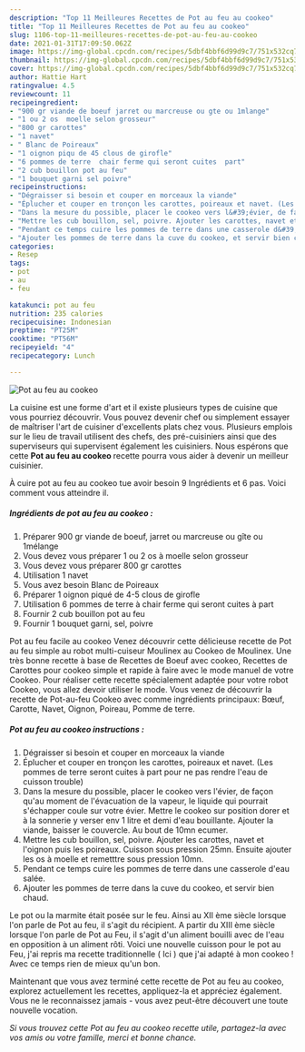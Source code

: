 ```yaml
---
description: "Top 11 Meilleures Recettes de Pot au feu au cookeo"
title: "Top 11 Meilleures Recettes de Pot au feu au cookeo"
slug: 1106-top-11-meilleures-recettes-de-pot-au-feu-au-cookeo
date: 2021-01-31T17:09:50.062Z
image: https://img-global.cpcdn.com/recipes/5dbf4bbf6d99d9c7/751x532cq70/pot-au-feu-au-cookeo-photo-principale-de-la-recette.jpg
thumbnail: https://img-global.cpcdn.com/recipes/5dbf4bbf6d99d9c7/751x532cq70/pot-au-feu-au-cookeo-photo-principale-de-la-recette.jpg
cover: https://img-global.cpcdn.com/recipes/5dbf4bbf6d99d9c7/751x532cq70/pot-au-feu-au-cookeo-photo-principale-de-la-recette.jpg
author: Hattie Hart
ratingvalue: 4.5
reviewcount: 11
recipeingredient:
- "900 gr viande de boeuf jarret ou marcreuse ou gte ou 1mlange"
- "1 ou 2 os  moelle selon grosseur"
- "800 gr carottes"
- "1 navet"
- " Blanc de Poireaux"
- "1 oignon piqu de 45 clous de girofle"
- "6 pommes de terre  chair ferme qui seront cuites  part"
- "2 cub bouillon pot au feu"
- "1 bouquet garni sel poivre"
recipeinstructions:
- "Dégraisser si besoin et couper en morceaux la viande"
- "Éplucher et couper en tronçon les carottes, poireaux et navet. (Les pommes de terre seront cuites à part pour ne pas rendre l&#39;eau de cuisson trouble)"
- "Dans la mesure du possible, placer le cookeo vers l&#39;évier, de façon qu&#39;au moment de l&#39;évacuation de la vapeur, le liquide qui pourrait s&#39;échapper coule sur votre évier. Mettre le cookeo sur position dorer et à la sonnerie y verser env 1 litre et demi d&#39;eau bouillante. Ajouter la viande, baisser le couvercle. Au bout de 10mn ecumer."
- "Mettre les cub bouillon, sel, poivre. Ajouter les carottes, navet et l&#39;oignon puis les poireaux. Cuisson sous pression 25mn. Ensuite ajouter les os à moelle et remetttre sous pression 10mn."
- "Pendant ce temps cuire les pommes de terre dans une casserole d&#39;eau salée."
- "Ajouter les pommes de terre dans la cuve du cookeo, et servir bien chaud."
categories:
- Resep
tags:
- pot
- au
- feu

katakunci: pot au feu 
nutrition: 235 calories
recipecuisine: Indonesian
preptime: "PT25M"
cooktime: "PT56M"
recipeyield: "4"
recipecategory: Lunch

---
```



![Pot au feu au cookeo](https://img-global.cpcdn.com/recipes/5dbf4bbf6d99d9c7/751x532cq70/pot-au-feu-au-cookeo-photo-principale-de-la-recette.jpg)

La cuisine est une forme d'art et il existe plusieurs types de cuisine que vous pourriez découvrir. Vous pouvez devenir chef ou simplement essayer de maîtriser l'art de cuisiner d'excellents plats chez vous. Plusieurs emplois sur le lieu de travail utilisent des chefs, des pré-cuisiniers ainsi que des superviseurs qui supervisent également les cuisiniers. Nous espérons que cette <strong> Pot au feu au cookeo </strong> recette pourra vous aider à devenir un meilleur cuisinier.

<!--inarticleads1-->

À cuire pot au feu au cookeo tue avoir besoin 9 Ingrédients et 6 pas. Voici comment vous atteindre il.

##### Ingrédients de pot au feu au cookeo :

1. Préparer 900 gr viande de boeuf, jarret ou marcreuse ou gîte ou 1mélange
1. Vous devez vous préparer 1 ou 2 os à moelle selon grosseur
1. Vous devez vous préparer 800 gr carottes
1. Utilisation 1 navet
1. Vous avez besoin  Blanc de Poireaux
1. Préparer 1 oignon piqué de 4-5 clous de girofle
1. Utilisation 6 pommes de terre à chair ferme qui seront cuites à part
1. Fournir 2 cub bouillon pot au feu
1. Fournir 1 bouquet garni, sel, poivre


Pot au feu facile au cookeo Venez découvrir cette délicieuse recette de Pot au feu simple au robot multi-cuiseur Moulinex au Cookeo de Moulinex. Une très bonne recette à base de Recettes de Boeuf avec cookeo, Recettes de Carottes pour cookeo simple et rapide à faire avec le mode manuel de votre Cookeo. Pour réaliser cette recette spécialement adaptée pour votre robot Cookeo, vous allez devoir utiliser le mode. Vous venez de découvrir la recette de Pot-au-feu Cookeo avec comme ingrédients principaux: Bœuf, Carotte, Navet, Oignon, Poireau, Pomme de terre. 

<!--inarticleads2-->

##### Pot au feu au cookeo instructions :

1. Dégraisser si besoin et couper en morceaux la viande
1. Éplucher et couper en tronçon les carottes, poireaux et navet. (Les pommes de terre seront cuites à part pour ne pas rendre l&#39;eau de cuisson trouble)
1. Dans la mesure du possible, placer le cookeo vers l&#39;évier, de façon qu&#39;au moment de l&#39;évacuation de la vapeur, le liquide qui pourrait s&#39;échapper coule sur votre évier. Mettre le cookeo sur position dorer et à la sonnerie y verser env 1 litre et demi d&#39;eau bouillante. Ajouter la viande, baisser le couvercle. Au bout de 10mn ecumer.
1. Mettre les cub bouillon, sel, poivre. Ajouter les carottes, navet et l&#39;oignon puis les poireaux. Cuisson sous pression 25mn. Ensuite ajouter les os à moelle et remetttre sous pression 10mn.
1. Pendant ce temps cuire les pommes de terre dans une casserole d&#39;eau salée.
1. Ajouter les pommes de terre dans la cuve du cookeo, et servir bien chaud.


Le pot ou la marmite était posée sur le feu. Ainsi au XII ème siècle lorsque l&#39;on parle de Pot au feu, il s&#39;agit du récipient. A partir du XIII ème siècle lorsque l&#39;on parle de Pot au Feu, il s&#39;agit d&#39;un aliment bouilli avec de l&#39;eau en opposition à un aliment rôti. Voici une nouvelle cuisson pour le pot au Feu, j&#39;ai repris ma recette traditionnelle ( Ici ) que j&#39;ai adapté à mon cookeo ! Avec ce temps rien de mieux qu&#39;un bon. 

<!--inarticleads1-->

<p>
Maintenant que vous avez terminé cette recette de Pot au feu au cookeo, explorez actuellement les recettes, appliquez-la et appréciez également. Vous ne le reconnaissez jamais - vous avez peut-être découvert une toute nouvelle vocation.
</p>

<p>
<i>Si vous trouvez cette Pot au feu au cookeo recette utile, partagez-la avec vos amis ou votre famille, merci et bonne chance.</i>
</p>
